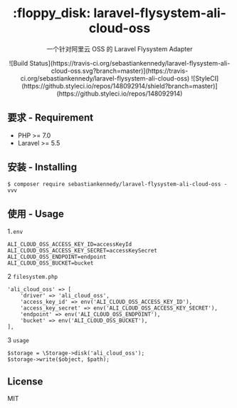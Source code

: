 <h1 align="center"> :floppy_disk: laravel-flysystem-ali-cloud-oss </h1>

<p align="center">一个针对阿里云 OSS 的 Laravel Flysystem Adapter</p>

<p align="center">
![Build Status](https://travis-ci.org/sebastiankennedy/laravel-flysystem-ali-cloud-oss.svg?branch=master)](https://travis-ci.org/sebastiankennedy/laravel-flysystem-ali-cloud-oss)
![StyleCI](https://github.styleci.io/repos/148092914/shield?branch=master)](https://github.styleci.io/repos/148092914)
</p>

## 要求 - Requirement

- PHP >= 7.0
- Laravel >= 5.5

## 安装 - Installing

```shell
$ composer require sebastiankennedy/laravel-flysystem-ali-cloud-oss -vvv
```

## 使用 - Usage
1`.env`
```env
ALI_CLOUD_OSS_ACCESS_KEY_ID=accessKeyId
ALI_CLOUD_OSS_ACCESS_KEY_SECRET=accessKeySecret
ALI_CLOUD_OSS_ENDPOINT=endpoint
ALI_CLOUD_OSS_BUCKET=bucket
```

2 `filesystem.php`
```
'ali_cloud_oss' => [
    'driver' => 'ali_cloud_oss',
    'access_key_id' => env('ALI_CLOUD_OSS_ACCESS_KEY_ID'),
    'access_key_secret' => env('ALI_CLOUD_OSS_ACCESS_KEY_SECRET'),
    'endpoint' => env('ALI_CLOUD_OSS_ENDPOINT'),
    'bucket' => env('ALI_CLOUD_OSS_BUCKET'),
],
```
3 `usage`
```
$storage = \Storage->disk('ali_cloud_oss');
$storage->write($object, $path);
```

## License

MIT
